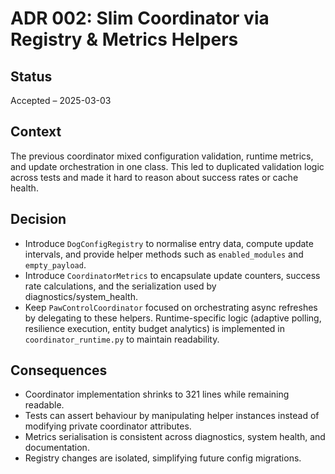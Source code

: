 # ADR 002: Slim Coordinator via Registry & Metrics Helpers

## Status
Accepted – 2025-03-03

## Context

The previous coordinator mixed configuration validation, runtime metrics,
and update orchestration in one class. This led to duplicated validation logic
across tests and made it hard to reason about success rates or cache health.

## Decision

- Introduce `DogConfigRegistry` to normalise entry data, compute update
  intervals, and provide helper methods such as `enabled_modules` and
  `empty_payload`.
- Introduce `CoordinatorMetrics` to encapsulate update counters, success rate
  calculations, and the serialization used by diagnostics/system_health.
- Keep `PawControlCoordinator` focused on orchestrating async refreshes by
  delegating to these helpers. Runtime-specific logic (adaptive polling,
  resilience execution, entity budget analytics) is implemented in
  `coordinator_runtime.py` to maintain readability.

## Consequences

- Coordinator implementation shrinks to 321 lines while remaining readable.
- Tests can assert behaviour by manipulating helper instances instead of
  modifying private coordinator attributes.
- Metrics serialisation is consistent across diagnostics, system health, and
  documentation.
- Registry changes are isolated, simplifying future config migrations.
